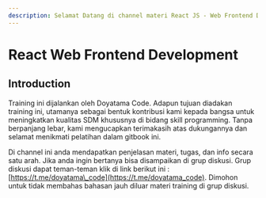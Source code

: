 ```yaml
---
description: Selamat Datang di channel materi React JS - Web Frontend Development.
---
```


# React Web Frontend Development

## Introduction

Training ini dijalankan oleh Doyatama Code. Adapun tujuan diadakan training ini, utamanya sebagai bentuk kontribusi kami kepada bangsa untuk meningkatkan kualitas SDM khususnya di bidang skill programming. Tanpa berpanjang lebar, kami mengucapkan terimakasih atas dukungannya dan selamat menikmati pelatihan dalam gitbook ini.

Di channel ini anda mendapatkan penjelasan materi, tugas, dan info secara satu arah. Jika anda ingin bertanya bisa disampaikan di grup diskusi. Grup diskusi dapat teman-teman klik di link berikut ini : [https://t.me/doyatama\_code](https://t.me/doyatama_code). Dimohon untuk tidak membahas bahasan jauh diluar materi training di grup diskusi.

